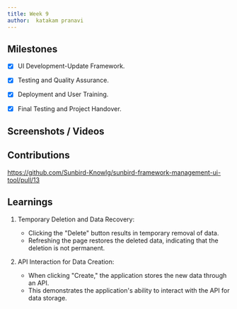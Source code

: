 ```yaml
---
title: Week 9
author:  katakam pranavi
---
```


## Milestones
- [X] UI Development-Update Framework.
- [X] Testing and Quality Assurance.
- [x] Deployment and User Training.
- [X] Final Testing and Project Handover.


## Screenshots / Videos 

## Contributions
https://github.com/Sunbird-Knowlg/sunbird-framework-management-ui-tool/pull/13


## Learnings
1. Temporary Deletion and Data Recovery:

   - Clicking the "Delete" button results in temporary removal of data.
    - Refreshing the page restores the deleted data, indicating that the deletion is not permanent.
    
2. API Interaction for Data Creation:

   - When clicking "Create," the application stores the new data through an API.
   - This demonstrates the application's ability to interact with the API for data storage.